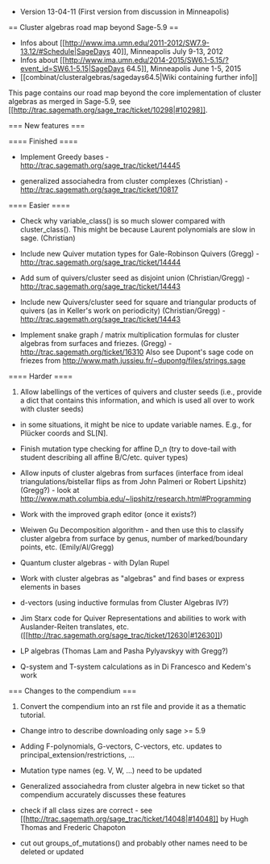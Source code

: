  * Version 13-04-11 (First version from discussion in Minneapolis)

== Cluster algebras road map beyond Sage-5.9 ==

 * Infos about [[http://www.ima.umn.edu/2011-2012/SW7.9-13.12/#Schedule|SageDays 40]], Minneapolis July 9-13, 2012
 * Infos about [[http://www.ima.umn.edu/2014-2015/SW6.1-5.15/?event_id=SW6.1-5.15|SageDays 64.5]], Minneapolis June 1-5, 2015
  * [[combinat/clusteralgebras/sagedays64.5|Wiki containing further info]]

This page contains our road map beyond the core implementation of cluster algebras as merged in Sage-5.9, see [[http://trac.sagemath.org/sage_trac/ticket/10298|#10298]].

=== New features ===

==== Finished ====

 * Implement Greedy bases - http://trac.sagemath.org/sage_trac/ticket/14445

 * generalized associahedra from cluster complexes (Christian) - http://trac.sagemath.org/sage_trac/ticket/10817


==== Easier ====

 * Check why variable_class() is so much slower compared with cluster_class().  This might be because Laurent polynomials are slow in sage. (Christian)

 * Include new Quiver mutation types for Gale-Robinson Quivers (Gregg) - http://trac.sagemath.org/sage_trac/ticket/14444

 * Add sum of quivers/cluster seed as disjoint union (Christian/Gregg) - http://trac.sagemath.org/sage_trac/ticket/14443

 * Include new Quivers/cluster seed for square and triangular products of quivers (as in Keller's work on periodicity) (Christian/Gregg) - http://trac.sagemath.org/sage_trac/ticket/14443

 * Implement snake graph / matrix multiplication formulas for cluster algebras from surfaces and friezes. (Gregg) - http://trac.sagemath.org/ticket/16310
 Also see Dupont's sage code on friezes from http://www.math.jussieu.fr/~dupontg/files/strings.sage 

==== Harder ====

 1. Allow labellings of the vertices of quivers and cluster seeds (i.e., provide a dict that contains this information, and which is used all over to work with cluster seeds)
    
 * in some situations, it might be nice to update variable names. E.g., for Plücker coords and SL[N].

 * Finish mutation type checking for affine D_n (try to dove-tail with student describing all affine B/C/etc. quiver types)

 * Allow inputs of cluster algebras from surfaces (interface from ideal triangulations/bistellar flips as from John Palmeri or Robert Lipshitz) (Gregg?) - look at http://www.math.columbia.edu/~lipshitz/research.html#Programming

 * Work with the improved graph editor (once it exists?)

 * Weiwen Gu Decomposition algorithm - and then use this to classify cluster algebra from surface by genus, number of marked/boundary points, etc. (Emily/Al/Gregg)

 * Quantum cluster algebras - with Dylan Rupel

 * Work with cluster algebras as "algebras" and find bases or express elements in bases 

 * d-vectors (using inductive formulas from Cluster Algebras IV?)

 * Jim Starx code for Quiver Representations and abilities to work with Auslander-Reiten translates, etc. ([[http://trac.sagemath.org/sage_trac/ticket/12630|#12630]])

 * LP algebras (Thomas Lam and Pasha Pylyavskyy with Gregg?)

 * Q-system and T-system calculations as in Di Francesco and Kedem's work

=== Changes to the compendium ===

 1. Convert the compendium into an rst file and provide it as a thematic tutorial.

 * Change intro to describe downloading only sage >= 5.9

 * Adding F-polynomials, G-vectors, C-vectors, etc. updates to principal_extension/restrictions, ...

 * Mutation type names (eg. V, W, ...) need to be updated

 * Generalized associahedra from cluster algebra in new ticket so that compendium accurately discusses these features

 * check if all class sizes are correct - see [[http://trac.sagemath.org/sage_trac/ticket/14048|#14048]] by Hugh Thomas and Frederic Chapoton

 * cut out groups_of_mutations() and probably other names need to be deleted or updated
